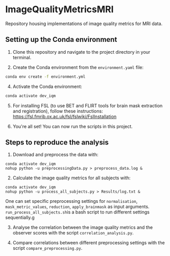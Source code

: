 # ImageQualityMetricsMRI
Repository housing implementations of image quality metrics for MRI data.


## Setting up the Conda environment

1. Clone this repository and navigate to the project directory in your terminal.

3. Create the Conda environment from the `environment.yaml` file:

```bash
conda env create -f environment.yml
```

4. Activate the Conda environment:

```bash
conda activate dev_iqm
```

5. For installing FSL (to use BET and FLIRT tools for brain mask extraction and registration), follow these instructions: https://fsl.fmrib.ox.ac.uk/fsl/fslwiki/FslInstallation

6. You're all set! You can now run the scripts in this project.


## Steps to reproduce the analysis

1. Download and preprocess the data with:
```
conda activate dev_iqm
nohup python -u preprocessingData.py > preprocess_data.log &
```

2. Calculate the image quality metrics for all subjects with:
```
conda activate dev_iqm
nohup python -u process_all_subjects.py > Results/log.txt &
```
One can set specific preprocessing settings for `normalisation`, 
`mask_metric_values`, `reduction`, `apply_brainmask` as input arguments. 
`run_process_all_subjects.sh`is a bash script to run different settings sequentially.g

3. Analyse the correlation between the image quality metrics and the observer
scores with the script `correlation_analysis.py`.

4. Compare correlations between different preprocessing settings with the script `compare_preprocessing.py`.
